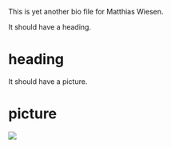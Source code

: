 This is yet another bio file for Matthias Wiesen.

It should have a heading.

# heading

It should have a picture.

# picture

![](https://github.com/mwiesen.png)
